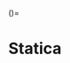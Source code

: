 ()=
#  Statica
<!--
Statica
=======

[\[ch:statica\]]{#ch:statica label="ch:statica"}

Esercizi
--------
-->
